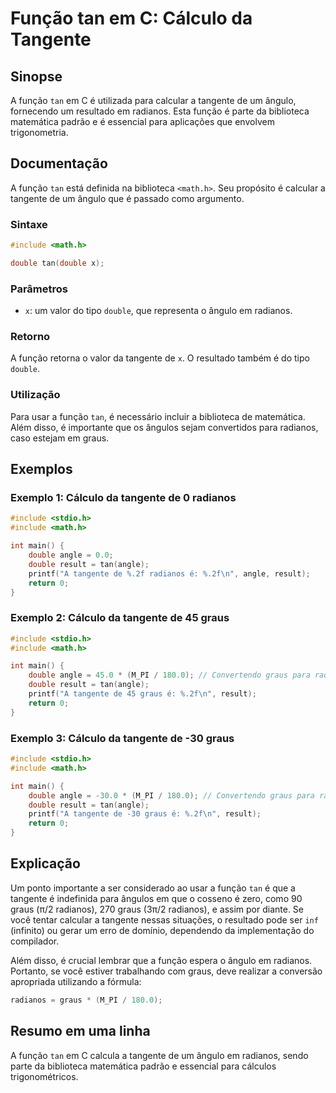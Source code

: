 <!--
Meta Description: # Função tan em C: Cálculo da Tangente ## Sinopse A função `tan` em C é utilizada para calcular a tangente de um ângulo, fornecendo um resultado em ra...
Meta Keywords: tangente, radianos, graus, tan, double
-->

# Função tan em C: Cálculo da Tangente

## Sinopse
A função `tan` em C é utilizada para calcular a tangente de um ângulo, fornecendo um resultado em radianos. Esta função é parte da biblioteca matemática padrão e é essencial para aplicações que envolvem trigonometria.

## Documentação
A função `tan` está definida na biblioteca `<math.h>`. Seu propósito é calcular a tangente de um ângulo que é passado como argumento.

### Sintaxe
```c
#include <math.h>

double tan(double x);
```

### Parâmetros
- `x`: um valor do tipo `double`, que representa o ângulo em radianos.

### Retorno
A função retorna o valor da tangente de `x`. O resultado também é do tipo `double`.

### Utilização
Para usar a função `tan`, é necessário incluir a biblioteca de matemática. Além disso, é importante que os ângulos sejam convertidos para radianos, caso estejam em graus.

## Exemplos

### Exemplo 1: Cálculo da tangente de 0 radianos
```c
#include <stdio.h>
#include <math.h>

int main() {
    double angle = 0.0;
    double result = tan(angle);
    printf("A tangente de %.2f radianos é: %.2f\n", angle, result);
    return 0;
}
```

### Exemplo 2: Cálculo da tangente de 45 graus
```c
#include <stdio.h>
#include <math.h>

int main() {
    double angle = 45.0 * (M_PI / 180.0); // Convertendo graus para radianos
    double result = tan(angle);
    printf("A tangente de 45 graus é: %.2f\n", result);
    return 0;
}
```

### Exemplo 3: Cálculo da tangente de -30 graus
```c
#include <stdio.h>
#include <math.h>

int main() {
    double angle = -30.0 * (M_PI / 180.0); // Convertendo graus para radianos
    double result = tan(angle);
    printf("A tangente de -30 graus é: %.2f\n", result);
    return 0;
}
```

## Explicação
Um ponto importante a ser considerado ao usar a função `tan` é que a tangente é indefinida para ângulos em que o cosseno é zero, como 90 graus (π/2 radianos), 270 graus (3π/2 radianos), e assim por diante. Se você tentar calcular a tangente nessas situações, o resultado pode ser `inf` (infinito) ou gerar um erro de domínio, dependendo da implementação do compilador.

Além disso, é crucial lembrar que a função espera o ângulo em radianos. Portanto, se você estiver trabalhando com graus, deve realizar a conversão apropriada utilizando a fórmula: 
```c
radianos = graus * (M_PI / 180.0);
```

## Resumo em uma linha
A função `tan` em C calcula a tangente de um ângulo em radianos, sendo parte da biblioteca matemática padrão e essencial para cálculos trigonométricos.